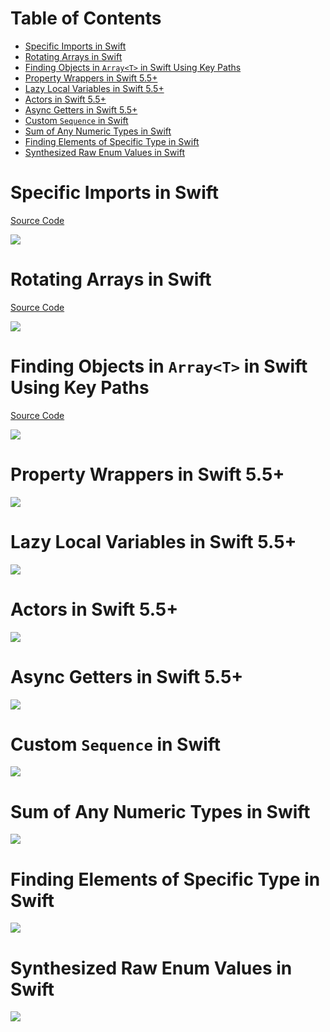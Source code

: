 # Table of Contents

* [Specific Imports in Swift](#specific-imports-in-swift)
* [Rotating Arrays in Swift](#rotating-arrays-in-swift)
* [Finding Objects in `Array<T>` in Swift Using Key Paths](#finding-objects-in-arrayt-in-swift-using-key-paths)
* [Property Wrappers in Swift 5.5+](#property-wrappers-in-swift-55)
* [Lazy Local Variables in Swift 5.5+](#lazy-local-variables-in-swift-55)
* [Actors in Swift 5.5+](#actors-in-swift-55)
* [Async Getters in Swift 5.5+](#async-getters-in-swift-55)
* [Custom `Sequence` in Swift](#custom-sequence-in-swift)
* [Sum of Any Numeric Types in Swift](#sum-of-any-numeric-types-in-swift)
* [Finding Elements of Specific Type in Swift](#finding-elements-of-specific-type-in-swift)
* [Synthesized Raw Enum Values in Swift](#synthesized-raw-enum-values-in-swift)

# Specific Imports in Swift

[Source Code](source/specific-imports-in-swift.swift)

![](images/specific-imports-in-swift.jpg)

# Rotating Arrays in Swift

[Source Code](source/rotating-arrays-in-swift.swift)

![](images/rotating-arrays-in-swift.jpg)

# Finding Objects in `Array<T>` in Swift Using Key Paths

[Source Code](source/finding-objects-in-arrayt-in-swift-using-key-paths.swift)

![](images/finding-objects-in-arrayt-in-swift-using-key-paths.jpg)

# Property Wrappers in Swift 5.5+

![](images/property-wrappers-in-swift-5-5.jpg)

# Lazy Local Variables in Swift 5.5+

![](images/lazy-local-variables-in-swift-5-5.jpg)

# Actors in Swift 5.5+

![](images/actors-in-swift-5-5.jpg)

# Async Getters in Swift 5.5+

![](images/async-getters-in-swift-5-5.jpg)

# Custom `Sequence` in Swift

![](images/custom-sequence-in-swift.jpg)

# Sum of Any Numeric Types in Swift

![](images/sum-of-any-numeric-types-in-swift.jpg)

# Finding Elements of Specific Type in Swift

![](images/finding-elements-of-specific-type-in-swift.jpg)

# Synthesized Raw Enum Values in Swift

![](images/synthesized-raw-enum-values-in-swift.jpg)
